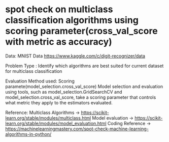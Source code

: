 # spot check on multiclass classification algorithms using scoring parameter(cross_val_score with metric as accuracy)

Data: MNIST Data https://www.kaggle.com/c/digit-recognizer/data

Problem Type : Identify which algorithms are best suited for current dataset for multiclass classification

Evaluation Method used: Scoring paramete(model_selection.cross_val_score)
Model selection and evaluation using tools, such as model_selection.GridSearchCV and model_selection.cross_val_score, take a scoring parameter that controls what metric they apply to the estimators evaluated.


Reference:
Multiclass Algorithms -> https://scikit-learn.org/stable/modules/multiclass.html
Model evaluation -> https://scikit-learn.org/stable/modules/model_evaluation.html
Coding Reference -> https://machinelearningmastery.com/spot-check-machine-learning-algorithms-in-python/
